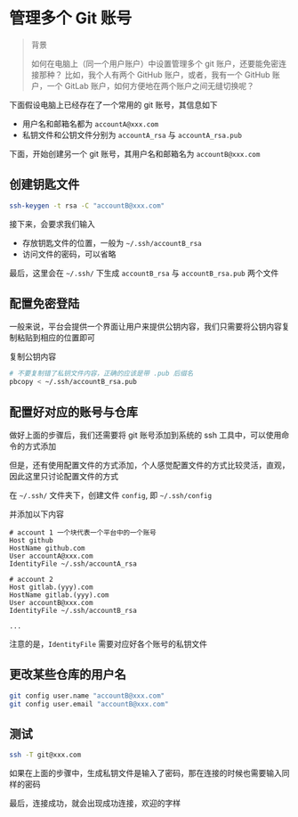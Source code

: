 # 管理多个 Git 账号

> 背景
> 
> 如何在电脑上（同一个用户账户）中设置管理多个 git 账户，还要能免密连接那种？
> 比如，我个人有两个 GitHub 账户，或者，我有一个 GitHub 账户，一个 GitLab 账户，如何方便地在两个账户之间无缝切换呢？

下面假设电脑上已经存在了一个常用的 git 账号，其信息如下

- 用户名和邮箱名都为 `accountA@xxx.com`
- 私钥文件和公钥文件分别为 `accountA_rsa` 与 `accountA_rsa.pub`

下面，开始创建另一个 git 账号，其用户名和邮箱名为 `accountB@xxx.com`

## 创建钥匙文件

```sh
ssh-keygen -t rsa -C "accountB@xxx.com"
```

接下来，会要求我们输入

- 存放钥匙文件的位置，一般为 `~/.ssh/accountB_rsa`
- 访问文件的密码，可以省略

最后，这里会在 `~/.ssh/` 下生成 `accountB_rsa` 与 `accountB_rsa.pub` 两个文件

## 配置免密登陆

一般来说，平台会提供一个界面让用户来提供公钥内容，我们只需要将公钥内容复制粘贴到相应的位置即可

复制公钥内容

```sh
# 不要复制错了私钥文件内容，正确的应该是带 .pub 后缀名
pbcopy < ~/.ssh/accountB_rsa.pub
```

## 配置好对应的账号与仓库

做好上面的步骤后，我们还需要将 git 账号添加到系统的 ssh 工具中，可以使用命令的方式添加

但是，还有使用配置文件的方式添加，个人感觉配置文件的方式比较灵活，直观，因此这里只讨论配置文件的方式

在 `~/.ssh/` 文件夹下，创建文件 `config`, 即 `~/.ssh/config`

并添加以下内容

```
# account 1 一个块代表一个平台中的一个账号
Host github
HostName github.com
User accountA@xxx.com
IdentityFile ~/.ssh/accountA_rsa

# account 2
Host gitlab.(yyy).com
HostName gitlab.(yyy).com
User accountB@xxx.com
IdentityFile ~/.ssh/accountB_rsa

...
```

注意的是，`IdentityFile` 需要对应好各个账号的私钥文件

## 更改某些仓库的用户名

```sh
git config user.name "accountB@xxx.com"
git config user.email "accountB@xxx.com"
```

## 测试

```sh
ssh -T git@xxx.com
```

如果在上面的步骤中，生成私钥文件是输入了密码，那在连接的时候也需要输入同样的密码

最后，连接成功，就会出现成功连接，欢迎的字样

